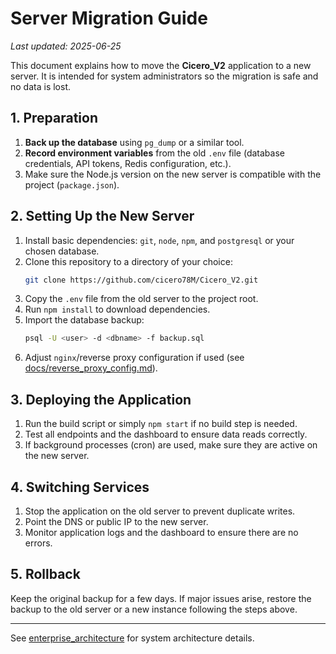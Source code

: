 # Server Migration Guide
*Last updated: 2025-06-25*

This document explains how to move the **Cicero_V2** application to a new server. It is intended for system administrators so the migration is safe and no data is lost.

## 1. Preparation

1. **Back up the database** using `pg_dump` or a similar tool.
2. **Record environment variables** from the old `.env` file (database credentials, API tokens, Redis configuration, etc.).
3. Make sure the Node.js version on the new server is compatible with the project (`package.json`).

## 2. Setting Up the New Server

1. Install basic dependencies: `git`, `node`, `npm`, and `postgresql` or your chosen database.
2. Clone this repository to a directory of your choice:
   ```bash
   git clone https://github.com/cicero78M/Cicero_V2.git
   ```
3. Copy the `.env` file from the old server to the project root.
4. Run `npm install` to download dependencies.
5. Import the database backup:
   ```bash
   psql -U <user> -d <dbname> -f backup.sql
   ```
6. Adjust `nginx`/reverse proxy configuration if used (see [docs/reverse_proxy_config.md](reverse_proxy_config.md)).

## 3. Deploying the Application

1. Run the build script or simply `npm start` if no build step is needed.
2. Test all endpoints and the dashboard to ensure data reads correctly.
3. If background processes (cron) are used, make sure they are active on the new server.

## 4. Switching Services

1. Stop the application on the old server to prevent duplicate writes.
2. Point the DNS or public IP to the new server.
3. Monitor application logs and the dashboard to ensure there are no errors.

## 5. Rollback

Keep the original backup for a few days. If major issues arise, restore the backup to the old server or a new instance following the steps above.

---

See [enterprise_architecture](enterprise_architecture.md) for system architecture details.
